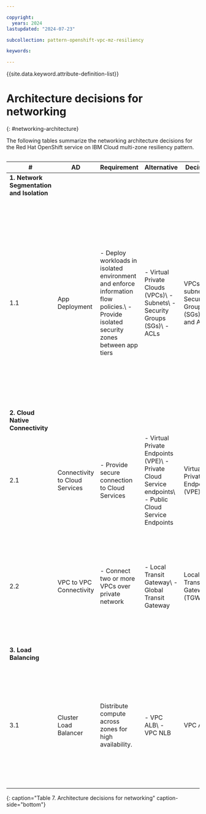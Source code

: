 ```yaml
---

copyright:
  years: 2024
lastupdated: "2024-07-23"

subcollection: pattern-openshift-vpc-mz-resiliency

keywords:

---
```


{{site.data.keyword.attribute-definition-list}}

# Architecture decisions for networking
{: #networking-architecture}



The following tables summarize the networking architecture decisions for the Red Hat OpenShift service on IBM Cloud multi-zone resiliency pattern.

## 

| **\#**                                    | **AD**                         | **Requirement**                                                                                                                       | **Alternative**                                                                                      | **Decision**                                   | **Rationale**                                                                                                                                                                                                                                                                |
|-------------------------------------------|--------------------------------|---------------------------------------------------------------------------------------------------------------------------------------|------------------------------------------------------------------------------------------------------|------------------------------------------------|------------------------------------------------------------------------------------------------------------------------------------------------------------------------------------------------------------------------------------------------------------------------------|
| **1. Network Segmentation and Isolation** |                                |                                                                                                                                       |                                                                                                      |                                                |                                                                                                                                                                                                                                                                              |
| 1.1                                       | App Deployment                 | - Deploy workloads in isolated environment and enforce information flow policies.\ - Provide isolated security zones between app tiers | - Virtual Private Clouds (VPCs)\ - Subnets\ - Security Groups (SGs)\ - ACLs                             | VPCs, subnets, Security Groups (SGs) and ACLs  | VPCs provide secure, virtual networks for apps which are logically isolated from other public cloud tenants. Subnets provide a range of private IP addresses for each app within a zone. Security Groups and ACLs are used as firewalls to limit access to servers and apps. |
| **2. Cloud Native Connectivity**          |                                |                                                                                                                                       |                                                                                                      |                                                |                                                                                                                                                                                                                                                                              |
| 2.1                                       | Connectivity to Cloud Services | - Provide secure connection to Cloud Services                                                                                         | - Virtual Private Endpoints (VPE)\ - Private Cloud Service endpoints\ - Public Cloud Service Endpoints | Virtual Private Endpoints (VPE)                | Virtual Private Endpoints enable connectivity to IBM Cloud services using private IP addresses allocated from a VPC subnet.                                                                                                                                                  |
| 2.2                                       | VPC to VPC Connectivity        | - Connect two or more VPCs over private network                                                                                       | - Local Transit Gateway\ - Global Transit Gateway                                                     | Local Transit Gateway (TGW)                    | The Local Transit Gateway enables connectivity between the Management and Workload VPCs. The Management VPC has Portworx Backup cluster.                                                                                                                                     |
| **3. Load Balancing**                     |                                |                                                                                                                                       |                                                                                                      |                                                |                                                                                                                                                                                                                                                                              |
| 3.1                                       | Cluster Load Balancer          | Distribute compute across zones for high availability.                                                                                | - VPC ALB\ - VPC NLB                                                                                  | VPC ALB                                        | The VPC ALB distributes traffic among worker nodes across zones and it is automatically provisioned when a multi-zone OpenShift cluster is created.                                                                                                                          |
{: caption="Table 7. Architecture decisions for networking" caption-side="bottom"}
